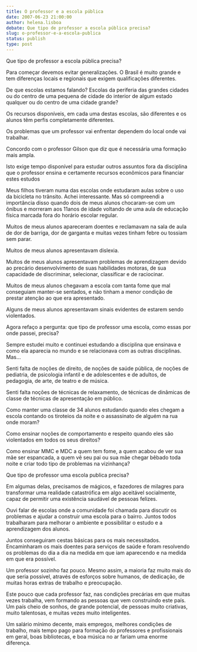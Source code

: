 ```yaml
---
title: O professor e a escola pública
date: 2007-06-23 21:00:00
author: helena.lisboa
debate: Que tipo de professor a escola pública precisa?
slug: o-professor-e-a-escola-publica
status: publish 
type: post
---
```


Que tipo de professor a escola pública precisa?   

 Para começar devemos evitar generalizações. O Brasil é muito grande e tem diferenças locais e regionais que exigem qualificações diferentes.  

De que escolas estamos falando? Escolas da periferia das grandes cidades ou do centro de uma pequena de cidade do interior de algum estado qualquer ou do centro de uma cidade grande?  

Os recursos disponíveis, em cada uma destas escolas, são diferentes e os alunos têm perfis completamente diferentes.   

Os problemas que um professor vai enfrentar dependem do local onde vai trabalhar.  

 Concordo com o professor Gilson que diz que é necessária uma formação mais ampla.  

Isto exige tempo disponível para estudar outros assuntos fora da disciplina que o professor ensina e certamente recursos econômicos para financiar estes estudos  

 Meus filhos tiveram numa das escolas onde estudaram aulas sobre o uso da bicicleta no trânsito. Achei interessante. Mas só compreendi a importância disso quando dois de meus alunos chocaram-se com um ônibus e morreram aos 11anos de idade voltando de uma aula de educação física marcada fora do horário escolar regular.   

 Muitos de meus alunos apareceram doentes e reclamavam na sala de aula de dor de barriga, dor de garganta e muitas vezes tinham febre ou tossiam sem parar.  

 Muitos de meus alunos apresentavam dislexia.   

Muitos de meus alunos apresentavam problemas de aprendizagem devido ao precário desenvolvimento de suas habilidades motoras, de sua capacidade de discriminar, selecionar, classificar e de raciocinar.  

Muitos de meus alunos chegavam a escola com tanta fome que mal conseguiam manter-se sentados, e não tinham a menor condição de prestar atenção ao que era apresentado.  

Alguns de meus alunos apresentavam sinais evidentes de estarem sendo violentados.   

 Agora refaço a pergunta: que tipo de professor uma escola, como essas por onde passei, precisa?  

 Sempre estudei muito e continuei estudando a disciplina que ensinava e como ela aparecia no mundo e se relacionava com as outras disciplinas. Mas...   

 Senti falta de noções de direito, de noções de saúde pública, de noções de pediatria, de psicologia infantil e de adolescentes e de adultos, de pedagogia, de arte, de teatro e de música.  

 Senti falta noções de técnicas de relaxamento, de técnicas de dinâmicas de classe de técnicas de apresentação em público.   

Como manter uma classe de 34 alunos estudando quando eles chegam a escola contando os tiroteios da noite e o assassinato de alguém na rua onde moram?   

Como ensinar noções de comportamento e respeito quando eles são violentados em todos os seus direitos?  

Como ensinar MMC e MDC a quem tem fome, a quem acabou de ver sua mãe ser espancada, a quem vê seu pai ou sua mãe chegar bêbado toda noite e criar todo tipo de problemas na vizinhança?  

  

 Que tipo de professor uma escola publica precisa?  

Em algumas delas, precisamos de mágicos, e fazedores de milagres para transformar uma realidade catastrófica em algo aceitável socialmente, capaz de permitir uma existência saudável de pessoas felizes.   

Ouvi falar de escolas onde a comunidade foi chamada para discutir os problemas e ajudar a construir uma escola para o bairro. Juntos todos trabalharam para melhorar o ambiente e possibilitar o estudo e a aprendizagem dos alunos.  

Juntos conseguiram cestas básicas para os mais necessitados. Encaminharam os mais doentes para serviços de saúde e foram resolvendo os problemas do dia a dia na medida em que iam aparecendo e na medida em que era possível.  

  

 Um professor sozinho faz pouco. Mesmo assim, a maioria faz muito mais do que seria possível, através de esforços sobre humanos, de dedicação, de muitas horas extras de trabalho e preocupação.   

  

Este pouco que cada professor faz, nas condições precárias em que muitas vezes trabalha, vem formando as pessoas que vem construindo este país. Um país cheio de sonhos, de grande potencial, de pessoas muito criativas, muito talentosas, e muitas vezes muito inteligentes.  

  

 Um salário mínimo decente, mais empregos, melhores condições de trabalho, mais tempo pago para formação do professores e profissionais em geral, boas bibliotecas, e boa música no ar fariam uma enorme diferença.
